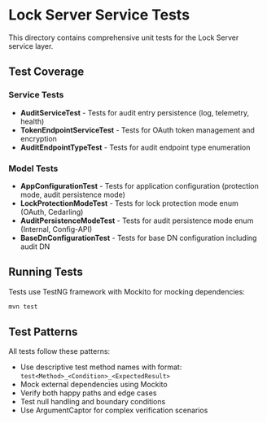 # Lock Server Service Tests

This directory contains comprehensive unit tests for the Lock Server service layer.

## Test Coverage

### Service Tests

- **AuditServiceTest** - Tests for audit entry persistence (log, telemetry, health)
- **TokenEndpointServiceTest** - Tests for OAuth token management and encryption
- **AuditEndpointTypeTest** - Tests for audit endpoint type enumeration

### Model Tests

- **AppConfigurationTest** - Tests for application configuration (protection mode, audit persistence mode)
- **LockProtectionModeTest** - Tests for lock protection mode enum (OAuth, Cedarling)
- **AuditPersistenceModeTest** - Tests for audit persistence mode enum (Internal, Config-API)
- **BaseDnConfigurationTest** - Tests for base DN configuration including audit DN

## Running Tests

Tests use TestNG framework with Mockito for mocking dependencies:

```bash
mvn test
```

## Test Patterns

All tests follow these patterns:
- Use descriptive test method names with format: `test<Method>_<Condition>_<ExpectedResult>`
- Mock external dependencies using Mockito
- Verify both happy paths and edge cases
- Test null handling and boundary conditions
- Use ArgumentCaptor for complex verification scenarios